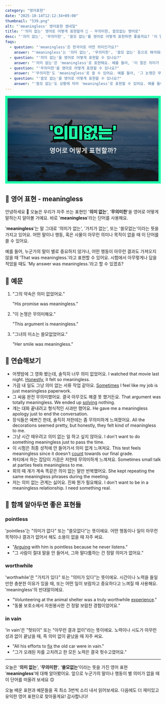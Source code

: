 ```yaml
---
category: "영어표현"
date: "2025-10-14T12:12:34+09:00"
thumbnail: "539.png"
alt: "'meaningless' 영어표현 썸네일"
title: "'의미 없는' 영어로 어떻게 표현할까 🫥 - 무의미한, 쓸모없는 영어로"
desc: "'의미 없는', '무의미한', '쓸모 없는'를 영어로 어떻게 표현하면 좋을까요? '이 말은 의미가 없어요.', '그 논쟁은 무의미해요.' 등을 영어로 표현하는 법을 배워봅시다. 다양한 예문을 통해서 연습하고 본인의 표현으로 만들어 보세요."
faqs: 
  - question: "'meaningless'은 한국어로 어떤 의미인가요?"
    answer: "'meaningless'는 '의미 없는', '무의미한', '쓸모 없는' 등으로 해석돼요. 뭔가가 가치나 목적이 없을 때 자주 써요."
  - question: "'의미 없는'을 영어로 어떻게 표현할 수 있나요?"
    answer: "'의미 없는'은 'meaningless'로 표현해요. 예를 들어, '이 말은 의미가 없어요.'는 'These words are meaningless.'라고 해요."
  - question: "'무의미한'을 영어로 어떻게 표현할 수 있나요?"
    answer: "'무의미한'도 'meaningless'로 쓸 수 있어요. 예를 들어, '그 논쟁은 무의미해요.'는 'That argument is meaningless.'라고 해요."
  - question: "'쓸모 없는'을 영어로 어떻게 표현할 수 있나요?"
    answer: "'쓸모 없는'도 상황에 따라 'meaningless'로 표현할 수 있어요. 예를 들어, '쓸모 없는 규칙이에요.'는 'It's a meaningless rule.'이라고 말해요."
---
```


!['meaningless' 영어표현](./539.png)

## 🌟 영어 표현 - meaningless

안녕하세요 👋 오늘은 우리가 자주 쓰는 표현인 '**의미 없는**', '**무의미한**'을 영어로 어떻게 말하는지 알아볼 거예요. 바로 '**meaningless**'라는 단어를 사용해요.

'**meaningless**'는 말 그대로 '의미가 없는', '가치가 없는', 또는 '쓸모없는'이라는 뜻을 가지고 있어요. 어떤 말이나 행동, 혹은 사물이 아무런 의미나 목적이 없을 때 이 단어를 쓸 수 있어요.

예를 들어, 누군가의 말이 별로 중요하지 않거나, 어떤 행동이 아무런 결과도 가져오지 않을 때 'That was meaningless.'라고 표현할 수 있어요. 시험에서 아무렇게나 답을 적었을 때도 'My answer was meaningless.'라고 할 수 있겠죠?

## 📖 예문

1. "그의 약속은 의미 없었어요."

   "His promise was meaningless."

2. "이 논쟁은 무의미해요."

   "This argument is meaningless."

3. "그녀의 미소는 쓸모없었어요."

   "Her smile was meaningless."



## 💬 연습해보기

<ul data-interactive-list>

  <li data-interactive-item>
    <span data-toggler>어젯밤에 그 영화 봤는데, 솔직히 너무 의미 없었어요.</span>
    <span data-answer>I watched that movie last night. <a href="/blog/in-english/336.honestly/">Honestly</a>, it felt so meaningless.</span>
  </li>

  <li data-interactive-item>
    <span data-toggler>가끔 내 일도 그냥 의미 없는 서류 작업 같아요.</span>
    <span data-answer><a href="/blog/in-english/270.sometimes/">Sometimes</a> I feel like my job is just meaningless paperwork.</span>
  </li>

  <li data-interactive-item>
    <span data-toggler>그 싸움 완전 무의미했어요. 결국 아무것도 해결 못 했거든요.</span>
    <span data-answer>That argument was totally meaningless. We ended up <a href="/blog/in-english/455.solve/">solving</a> nothing.</span>
  </li>

  <li data-interactive-item>
    <span data-toggler>걔는 대화 끝내려고 형식적인 사과만 했어요.</span>
    <span data-answer>He gave me a meaningless apology just to end the conversation.</span>
  </li>

  <li data-interactive-item>
    <span data-toggler>장식들은 예쁘긴 한데, 솔직히 저한테는 좀 무의미하게 느껴졌어요.</span>
    <span data-answer>All the decorations seemed pretty, but honestly, they felt kind of meaningless to me.</span>
  </li>

  <li data-interactive-item>
    <span data-toggler>그냥 시간 때우려고 의미 없는 일 하고 싶지 않아요.</span>
    <span data-answer>I don't want to do something meaningless just to pass the time.</span>
  </li>

  <li data-interactive-item>
    <span data-toggler>이 시험은 최종 성적에 안 들어가서 의미 없게 느껴져요.</span>
    <span data-answer>This test feels meaningless since it doesn't <a href="/blog/in-english/459.count/">count</a> towards our final grade.</span>
  </li>

  <li data-interactive-item>
    <span data-toggler>파티에서 하는 잡담이 가끔은 저한테 무의미하게 느껴져요.</span>
    <span data-answer>Sometimes small talk at parties feels meaningless to me.</span>
  </li>

  <li data-interactive-item>
    <span data-toggler>회의 때 걔가 계속 똑같은 의미 없는 말만 반복했어요.</span>
    <span data-answer>She kept repeating the same meaningless phrases during the meeting.</span>
  </li>

  <li data-interactive-item>
    <span data-toggler>저는 의미 없는 관계는 싫어요. 진짜 뭔가 필요해요.</span>
    <span data-answer>I don't want to be in a meaningless relationship. I need something real.</span>
  </li>

</ul>

## 🤝 함께 알아두면 좋은 표현들

### pointless

'pointless'는 "의미가 없다" 또는 "쓸모없다"는 뜻이에요. 어떤 행동이나 일이 아무런 목적이나 결과가 없어서 해도 소용이 없을 때 자주 써요.

- "[Arguing](/blog/in-english/132.argue/) with him is pointless because he never listens."
- "그 사람이 절대 말을 안 들어서, 그와 말다툼하는 건 정말 의미가 없어요."

### worthwhile

'worthwhile'은 "가치가 있다" 또는 "의미가 있다"는 뜻이에요. 시간이나 노력을 들일 만한 충분한 이유가 있을 때, 또는 어떤 일이 보람차고 중요하다고 느껴질 때 사용해요. 'meaningless'의 반대말이에요.

- "Volunteering at the animal shelter was a truly worthwhile [experience](/blog/in-english/415.experience/)."
- "동물 보호소에서 자원봉사한 건 정말 보람찬 경험이었어요."

### in vain

'in vain'은 "헛되이" 또는 "아무런 결과 없이"라는 뜻이에요. 노력이나 시도가 아무런 성과 없이 끝났을 때, 즉 의미 없이 끝났을 때 자주 써요.

- "All his efforts to [fix](/blog/in-english/524.fix/) the old car were in vain."
- "그가 오래된 차를 고치려고 한 모든 노력은 결국 헛수고였어요."

---

오늘은 '**의미 없는**', '**무의미한**', '**쓸모없는**'이라는 뜻을 가진 영어 표현 '**meaningless**'에 대해 알아봤어요. 앞으로 누군가의 말이나 행동이 별 의미가 없을 때 이 단어를 떠올려 보세요 😊

오늘 배운 표현과 예문들을 꼭 최소 3번씩 소리 내서 읽어보세요. 다음에도 더 재미있고 유익한 영어 표현으로 찾아올게요! 감사합니다!

